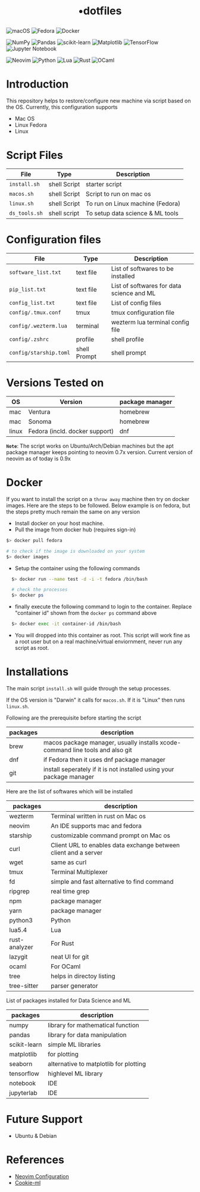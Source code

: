 # <p align="center"> <bold>•</bold>dotfiles </p> 


  
![macOS](https://img.shields.io/badge/mac%20os-000000?style=for-plastic&logo=macos&logoColor=F0F0F0)
![Fedora](https://img.shields.io/badge/Fedora-294172?style=for-plastic&logo=fedora&logoColor=white)
![Docker](https://img.shields.io/badge/docker-%230db7ed.svg?style=for-plastic&logo=docker&logoColor=white)  

![NumPy](https://img.shields.io/badge/numpy-%23013243.svg?style=for-plastic&logo=numpy&logoColor=white)
![Pandas](https://img.shields.io/badge/pandas-%23150458.svg?style=for-plastic&logo=pandas&logoColor=white)
![scikit-learn](https://img.shields.io/badge/scikit--learn-%23F7931E.svg?style=for-plastic&logo=scikit-learn&logoColor=white)
![Matplotlib](https://img.shields.io/badge/Matplotlib-%23ffffff.svg?style=for-plastic&logo=Matplotlib&logoColor=black)
![TensorFlow](https://img.shields.io/badge/TensorFlow-%23FF6F00.svg?style=for-plastic&logo=TensorFlow&logoColor=white)
![Jupyter Notebook](https://img.shields.io/badge/jupyter-%23FA0F00.svg?style=for-plastic&logo=jupyter&logoColor=white)  

![Neovim](https://img.shields.io/badge/NeoVim-%2357A143.svg?&style=for-plastic&logo=neovim&logoColor=white)
![Python](https://img.shields.io/badge/python-3670A0?style=for-plastic&logo=python&logoColor=ffdd54)
![Lua](https://img.shields.io/badge/lua-%232C2D72.svg?style=for-plastic&logo=lua&logoColor=white)
![Rust](https://img.shields.io/badge/rust-%23000000.svg?style=for-plastic&logo=rust&logoColor=white)
![OCaml](https://img.shields.io/badge/OCaml-%23E98407.svg?style=for-plastic&logo=ocaml&logoColor=white)

# Introduction

This repository helps to restore/configure new machine via script based on the OS. Currently, this configuration supports

- Mac OS
- Linux Fedora
- Linux 

# Script Files 

| File | Type |  Description |
| --- | --- | --- |
| `install.sh` | shell Script  | starter script  |
| `macos.sh` | shell Script | Script to run on mac os| 
| `linux.sh` | shell Script | To run on Linux machine (Fedora) | 
| `ds_tools.sh` | shell script | To setup data science & ML tools |

# Configuration files
| File | Type |  Description |
| --- | --- | --- |
| `software_list.txt`  | text file | List of softwares to be installed | 
| `pip_list.txt`  | text file | List of softwares for data science and ML | 
| `config_list.txt`  | text file | List of config files | 
| `config/.tmux.conf`|  tmux  | tmux configuration file| 
| `config/.wezterm.lua`| terminal | wezterm lua terminal config file | 
| `config/.zshrc`| profile | shell profile| 
| `config/starship.toml`| shell Prompt | shell prompt | 


# Versions Tested on
| OS | Version |  package manager |
| --- | --- | --- |
| mac | Ventura | homebrew | 
| mac  | Sonoma | homebrew | 
| linux | Fedora (incld. docker support) | dnf | 


**`Note`**: The script works on Ubuntu/Arch/Debian machines but the apt package manager keeps pointing to neovim 0.7x version. Current version of neovim as of today is 0.9x 

# Docker
If you want to install the script on a `throw away` machine then try on docker images. Here are the steps to be followed. Below example is on fedora, but the steps pretty much remain the same on any version

- Install docker on your host machine. 
- Pull the image from docker hub (requires sign-in)
  
```bash
$> docker pull fedora

# to check if the image is downloaded on your system
$> docker images
```
- Setup the container using the following commands
```bash
  $> docker run --name test -d -i -t fedora /bin/bash

  # check the processes
  $> docker ps

```
- finally execute the following command to login to the container. Replace "container id" shown from the `docker ps` command above
  
```bash
  $> docker exec -it container-id /bin/bash
```

- You will dropped into this container as root. This script will work fine as a root user but on a real machine/virtual enviornment, never run any script as root.




# Installations

The main script `install.sh` will guide through the setup processes. 

If the OS version is "Darwin" it calls for `macos.sh`. If it is "Linux" then runs `linux.sh`.   

Following are the prerequisite before starting the script

|  packages |  description |
| --- |  --- |
| brew| macos package manager, usually installs xcode-command line tools and also git|
| dnf   | if Fedora then it uses dnf package manager  |
| git  | install seperately if it is not installed using your package manager | 



Here are the list of softwares which will be installed

|  packages |  description |
| --- |  --- |
| wezterm | Terminal written in rust on Mac os| 
| neovim | An IDE supports mac and fedora   | 
| starship| customizable command prompt on Mac os | 
| curl | Client URL to enables data exchange between client and a server | 
| wget | same as curl | 
| tmux | Terminal Multiplexer | 
| fd | simple and fast alternative to find command| 
| ripgrep | real time grep | 
| npm | package manager|
| yarn | package manager| 
| python3 | Python | 
| lua5.4 | Lua | 
| rust-analyzer | For Rust| 
| lazygit | neat UI for git | 
| ocaml | For OCaml|
| tree | helps in directoy listing| 
| tree-sitter | parser generator | 

List of packages installed for Data Science and ML

|  packages |  description |
| --- |  --- |
| numpy | library for mathematical function | 
| pandas | library for data manipulation | 
| scikit-learn | simple ML libraries | 
| matplotlib | for plotting | 
| seaborn| alternative to matplotlib for plotting | 
| tensorflow | highlevel ML library | 
| notebook | IDE | 
| jupyterlab | IDE | 

 
# Future Support
- Ubuntu & Debian

# References

- [Neovim Configuration](https://github.com/rvbug/neovim)  
- [Cookie-ml](https://github.com/rvbug/cookie-ml/)  
